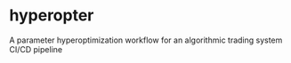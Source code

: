 # hyperopter
A parameter hyperoptimization workflow for an algorithmic trading system CI/CD pipeline
